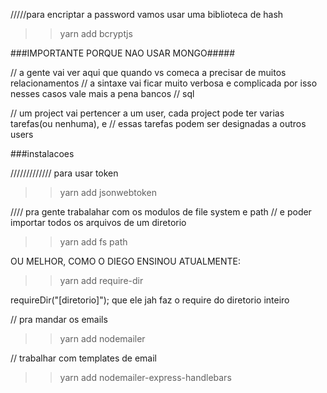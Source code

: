 /////para encriptar a password vamos usar uma biblioteca de hash

>> yarn add bcryptjs

###IMPORTANTE PORQUE NAO USAR MONGO#####

// a gente vai ver aqui que quando vs comeca a precisar de muitos relacionamentos 
// a sintaxe vai ficar muito verbosa e complicada por isso nesses casos vale mais a pena bancos
// sql

// um project vai pertencer a um user, cada project pode ter varias tarefas(ou nenhuma), e 
// essas tarefas podem ser designadas a outros users 


###instalacoes

///////////// para usar token
>> yarn add jsonwebtoken

//// pra gente trabalahar com os modulos de file system e path
// e poder importar todos os arquivos de um diretorio
>> yarn add fs path 

OU MELHOR, COMO O  DIEGO ENSINOU ATUALMENTE:

>> yarn add require-dir

requireDir("[diretorio]"); que ele jah faz o require do diretorio inteiro

// pra mandar os emails 
>> yarn add nodemailer

// trabalhar com templates de email
>> yarn add nodemailer-express-handlebars

